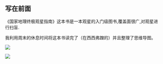 ## 写在前面
《国家地理终极观星指南》这本书是一本观星的入门级图书,覆盖面很广,对观星进行扫盲.

我利用周末的休息时间将这本书读完了（在西西弗蹭的）并且整理了思维导图。

![](https://ws1.sinaimg.cn/large/006tNc79ly1fzlbdni20ij30u01401kz.jpg)

![](https://ws1.sinaimg.cn/large/006tNc79ly1fzlbfh1zb0j30u00xsne1.jpg)
